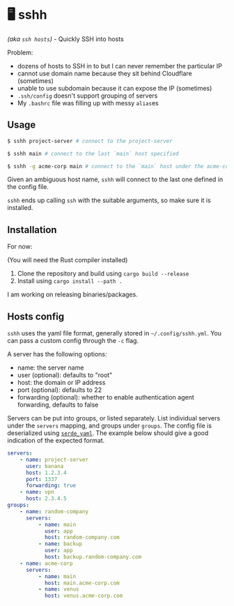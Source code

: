 # 🖥️ sshh

_(aka `ssh hosts`)_ - Quickly SSH into hosts

Problem:

* dozens of hosts to SSH in to but I can never remember the particular IP
* cannot use domain name because they sit behind Cloudflare (sometimes)
* unable to use subdomain because it can expose the IP (sometimes)
* `.ssh/config` doesn't support grouping of servers
* My `.bashrc` file was filling up with messy `alias`es

## Usage

```bash
$ sshh project-server # connect to the project-server

$ sshh main # connect to the last `main` host specified

$ sshh -g acme-corp main # connect to the `main` host under the acme-corp group
```

Given an ambiguous host name, `sshh` will connect to the last one defined in the config file.

`sshh` ends up calling `ssh` with the suitable arguments, so make sure it is installed.

## Installation

For now:

(You will need the Rust compiler installed)

1. Clone the repository and build using `cargo build --release`
1. Install using `cargo install --path .`

I am working on releasing binaries/packages.

## Hosts config

`sshh` uses the yaml file format, generally stored in `~/.config/sshh.yml`. You can pass a custom config through the `-c` flag.

A server has the following options:

* name: the server name
* user (optional): defaults to "root"
* host: the domain or IP address
* port (optional): defaults to 22
* forwarding (optional): whether to enable authentication agent forwarding, defaults to false

Servers can be put into groups, or listed separately. List individual servers under the `servers` mapping, and groups under `groups`. The config file is deserialized using [`serde_yaml`](https://docs.rs/serde_yaml/). The example below should give a good indication of the expected format.

```yml
servers:
    - name: project-server
      user: banana
      host: 1.2.3.4
      port: 1337
      forwarding: true
    - name: vpn
      host: 2.3.4.5
groups:
    - name: random-company
      servers:
          - name: main
            user: app
            host: random-company.com
          - name: backup
            user: app
            host: backup.random-company.com
    - name: acme-corp
      servers:
          - name: main
            host: main.acme-corp.com
          - name: venus
            host: venus.acme-corp.com
```
